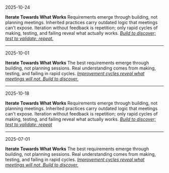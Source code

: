 2025-10-24

**Iterate Towards What Works**
Requirements emerge through building, not planning meetings. Inherited practices carry outdated logic that meetings can't expose. Iteration without feedback is repetition; only rapid cycles of making, testing, and failing reveal what actually works. <u>*Build to discover; test to validate; repeat.*</u>

---

2025-10-01

**Iterate Towards What Works**
The best requirements emerge through building, not planning sessions. Real understanding comes from making, testing, and failing in rapid cycles. <u>*Improvement cycles reveal what meetings will not. Build to discover.*</u>

---

2025-10-18

**Iterate Towards What Works**
Requirements emerge through building, not planning meetings. Inherited practices carry outdated logic that meetings can't expose. Iteration without feedback is repetition; only rapid cycles of making, testing, and failing reveal what actually works. <u>*Build to discover; test to validate; repeat*</u>

---

2025-07-01

**Iterate Towards What Works**
The best requirements emerge through building, not planning sessions. Real understanding comes from making, testing, and failing in rapid cycles. <u>*Improvement cycles reveal what meetings will not. Build to discover.*</u>

